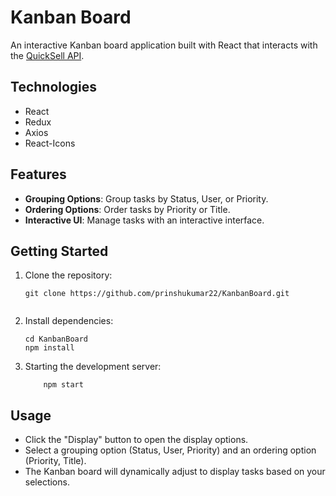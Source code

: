 # Kanban Board

An interactive Kanban board application built with React that interacts with the [QuickSell API](https://api.quicksell.co/v1/internal/frontend-assignment).
## Technologies
- React
- Redux
- Axios
- React-Icons

## Features

- **Grouping Options**: Group tasks by Status, User, or Priority.
- **Ordering Options**: Order tasks by Priority or Title.
- **Interactive UI**: Manage tasks with an interactive interface.

## Getting Started

1. Clone the repository:
   ```shell
   git clone https://github.com/prinshukumar22/KanbanBoard.git
 
2. Install dependencies:
    ```shell
    cd KanbanBoard
    npm install
3. Starting the development server:
    ```shell
        npm start
## Usage
- Click the "Display" button to open the display options.
- Select a grouping option (Status, User, Priority) and an ordering option (Priority, Title).
- The Kanban board will dynamically adjust to display tasks based on your selections.